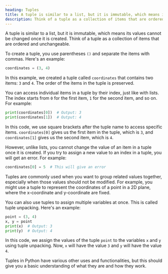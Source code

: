 ```yaml
---
heading: Tuples
title: A tuple is similar to a list, but it is immutable, which means its values cannot be changed once it is created.
description: Think of a tuple as a collection of items that are ordered and unchangeable.
---
```


A tuple is similar to a list, but it is immutable, which means its values cannot be changed once it is created. Think of a tuple as a collection of items that are ordered and unchangeable.

To create a tuple, you use parentheses `()` and separate the items with commas. Here's an example:

```python
coordinates = (3, 4)
```

In this example, we created a tuple called `coordinates` that contains two items: `3` and `4`. The order of the items in the tuple is preserved.

You can access individual items in a tuple by their index, just like with lists. The index starts from `0` for the first item, `1` for the second item, and so on. For example:

```python
print(coordinates[0])  # Output: 3
print(coordinates[1])  # Output: 4
```

In this code, we use square brackets after the tuple name to access specific items. `coordinates[0]` gives us the first item in the tuple, which is `3`, and `coordinates[1]` gives us the second item, which is `4`.

However, unlike lists, you cannot change the value of an item in a tuple once it is created. If you try to assign a new value to an index in a tuple, you will get an error. For example:

```python
coordinates[0] = 5  # This will give an error
```

Tuples are commonly used when you want to group related values together, especially when those values should not be modified. For example, you might use a tuple to represent the coordinates of a point in a 2D plane, where the x-coordinate and y-coordinate are fixed.

You can also use tuples to assign multiple variables at once. This is called tuple unpacking. Here's an example:

```python
point = (3, 4)
x, y = point
print(x)  # Output: 3
print(y)  # Output: 4
```

In this code, we assign the values of the tuple `point` to the variables `x` and `y` using tuple unpacking. Now, `x` will have the value `3` and `y` will have the value `4`.

Tuples in Python have various other uses and functionalities, but this should give you a basic understanding of what they are and how they work.
